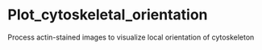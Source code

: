 # Plot_cytoskeletal_orientation
Process actin-stained images to visualize local orientation of cytoskeleton
